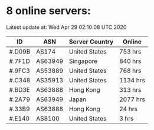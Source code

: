 # 8 online servers:

Latest update at: Wed Apr 29 02:10:08 UTC 2020

| ID | ASN | Server Country | Online |
| -- | --- | -------------- | ------ |
| #.D09B | AS174 | United States | 753 hrs |
| #.7F1D | AS63949 | Singapore | 840 hrs |
| #.9FC3 | AS53889 | United States | 768 hrs |
| #.C348 | AS35913 | United States | 1134 hrs |
| #.BD3E | AS63888 | Hong Kong | 313 hrs |
| #.2A79 | AS63949 | Japan | 2077 hrs |
| #.33B9 | AS63888 | Hong Kong | 24 hrs |
| #.E140 | AS8100 | United States | 3 hrs |

